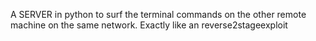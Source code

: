 A SERVER in python to surf the terminal commands on the other remote machine on the same network.
Exactly like an reverse2stageexploit
